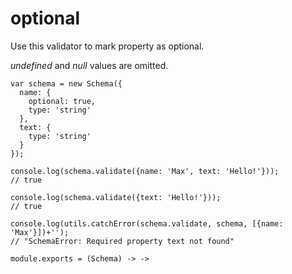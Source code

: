 optional
========

Use this validator to mark property as optional.

*undefined* and *null* values are omitted.

```
var schema = new Schema({
  name: {
    optional: true,
    type: 'string'
  },
  text: {
  	type: 'string'
  }
});

console.log(schema.validate({name: 'Max', text: 'Hello!'}));
// true

console.log(schema.validate({text: 'Hello!'}));
// true

console.log(utils.catchError(schema.validate, schema, [{name: 'Max'}])+'');
// "SchemaError: Required property text not found"
```

	module.exports = (Schema) -> ->